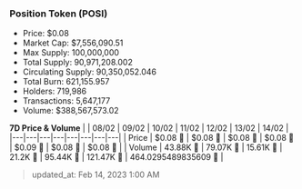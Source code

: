 
  ### Position Token (POSI)
  - Price: $0.08
  - Market Cap: $7,556,090.51
  - Max Supply: 100,000,000
  - Total Supply: 90,971,208.002
  - Circulating Supply: 90,350,052.046
  - Total Burn: 621,155.957
  - Holders: 719,986
  - Transactions: 5,647,177
  - Volume: $388,567,573.02

  **7D Price & Volume**
  | | 08&#x2F;02 | 09&#x2F;02 | 10&#x2F;02 | 11&#x2F;02 | 12&#x2F;02 | 13&#x2F;02 | 14&#x2F;02 |
  |---|---|---|---|---|---|---|---|
  | Price | $0.08 🚀 | $0.08 🔻 | $0.08 🚀 | $0.08 🚀 | $0.09 🚀 | $0.08 🔻 | $0.08 🚀 |
  | Volume | 43.88K 🔻 | 79.07K 🚀 | 15.61K 🔻 | 21.2K 🚀 | 95.44K 🚀 | 121.47K 🚀 | 464.0295489835609 🔻 |

  > updated_at: Feb 14, 2023 1:00 AM
